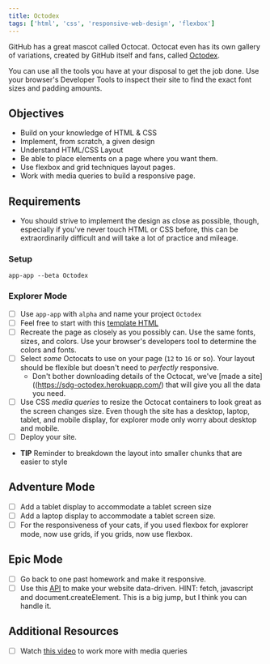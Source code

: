 ```yaml
---
title: Octodex
tags: ['html', 'css', 'responsive-web-design', 'flexbox']
---
```


GitHub has a great mascot called Octocat. Octocat even has its own gallery of
variations, created by GitHub itself and fans, called
[Octodex](https://octodex.github.com).

You can use all the tools you have at your disposal to get the job done. Use
your browser's Developer Tools to inspect their site to find the exact font
sizes and padding amounts.

## Objectives

- Build on your knowledge of HTML & CSS
- Implement, from scratch, a given design
- Understand HTML/CSS Layout
- Be able to place elements on a page where you want them.
- Use flexbox and grid techniques layout pages.
- Work with media queries to build a responsive page.

## Requirements

- You should strive to implement the design as close as possible, though,
  especially if you've never touch HTML or CSS before, this can be
  extraordinarily difficult and will take a lot of practice and mileage.

### Setup

```shell
app-app --beta Octodex
```

### Explorer Mode

- [ ] Use `app-app` with `alpha` and name your project `Octodex`
- [ ] Feel free to start with this [template HTML](https://raw.githubusercontent.com/suncoast-devs/octodex-template/master/public/index.html)
- [ ] Recreate the page as closely as you possibly can. Use the same fonts,
      sizes, and colors. Use your browser's developers tool to determine the
      colors and fonts.
- [ ] Select _some_ Octocats to use on your page (`12` to `16` or so). Your
      layout should be flexible but doesn't need to _perfectly_ responsive.
  - Don't bother downloading details of the Octocat, we've [made a
    site]((https://sdg-octodex.herokuapp.com/) that will give you all the data
    you need.
- [ ] Use CSS _media queries_ to resize the Octocat containers to look great as
      the screen changes size. Even though the site has a desktop, laptop,
      tablet, and mobile display, for explorer mode only worry about desktop and
      mobile.
- [ ] Deploy your site.
- **TIP** Reminder to breakdown the layout into smaller chunks that are easier
  to style

## Adventure Mode

- [ ] Add a tablet display to accommodate a tablet screen size
- [ ] Add a laptop display to accommodate a tablet screen size.
- [ ] For the responsiveness of your cats, if you used flexbox for explorer
      mode, now use grids, if you grids, now use flexbox.

## Epic Mode

- [ ] Go back to one past homework and make it responsive.
- [ ] Use this [API](https://sdg-octodex.herokuapp.com/) to make your website
      data-driven. HINT: fetch, javascript and document.createElement. This is a
      big jump, but I think you can handle it.

## Additional Resources

- [ ] Watch [this video](https://www.youtube.com/watch?v=2KL-z9A56SQ) to work
      more with media queries
